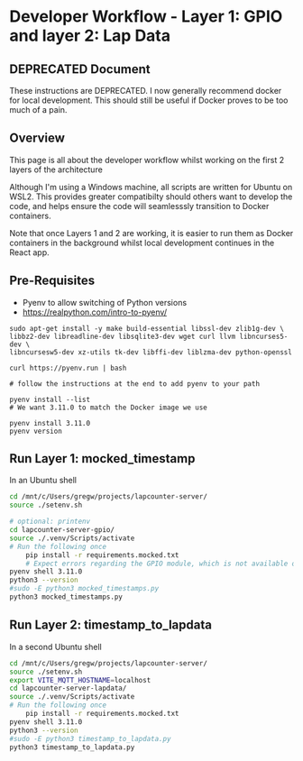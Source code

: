 # Developer Workflow - Layer 1: GPIO and layer 2: Lap Data

## DEPRECATED Document

These instructions are DEPRECATED. I now generally recommend docker for local development.
This should still be useful if Docker proves to be too much of a pain.


## Overview


This page is all about the developer workflow whilst working on the first 2 layers of the architecture

Although I'm using a Windows machine, all scripts are written for Ubuntu on WSL2. This provides greater compatibilty should others want to develop the code, and helps ensure the code will seamlesssly transition to Docker containers.

Note that once Layers 1 and 2 are working, it is easier to run them as Docker containers in the background whilst local development continues in the React app.

## Pre-Requisites

* Pyenv to allow switching of Python versions
*   https://realpython.com/intro-to-pyenv/

```
sudo apt-get install -y make build-essential libssl-dev zlib1g-dev \
libbz2-dev libreadline-dev libsqlite3-dev wget curl llvm libncurses5-dev \
libncursesw5-dev xz-utils tk-dev libffi-dev liblzma-dev python-openssl

curl https://pyenv.run | bash

# follow the instructions at the end to add pyenv to your path

pyenv install --list
# We want 3.11.0 to match the Docker image we use

pyenv install 3.11.0
pyenv version
```

## Run Layer 1: mocked_timestamp

In an Ubuntu shell

```bash
cd /mnt/c/Users/gregw/projects/lapcounter-server/
source ./setenv.sh

# optional: printenv
cd lapcounter-server-gpio/
source ./.venv/Scripts/activate
# Run the following once
    pip install -r requirements.mocked.txt
    # Expect errors regarding the GPIO module, which is not available on Windows. This is Ok
pyenv shell 3.11.0
python3 --version
#sudo -E python3 mocked_timestamps.py
python3 mocked_timestamps.py
```

## Run Layer 2: timestamp_to_lapdata

In a second Ubuntu shell

```bash
cd /mnt/c/Users/gregw/projects/lapcounter-server/
source ./setenv.sh
export VITE_MQTT_HOSTNAME=localhost
cd lapcounter-server-lapdata/
source ./.venv/Scripts/activate
# Run the following once
    pip install -r requirements.mocked.txt
pyenv shell 3.11.0
python3 --version
#sudo -E python3 timestamp_to_lapdata.py
python3 timestamp_to_lapdata.py
```
